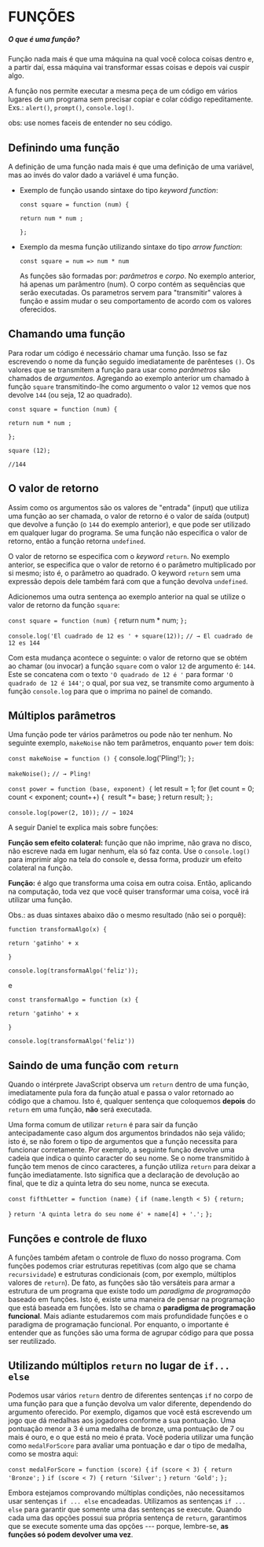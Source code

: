 # FUNÇÕES

##### O que é uma função? 

Função nada mais é que uma máquina na qual você coloca coisas dentro e, a partir daí, essa máquina vai transformar essas coisas e depois vai cuspir algo.

A função nos permite executar a mesma peça de um código em vários lugares de um programa sem precisar copiar e colar código repeditamente. Exs.: `alert()`, `prompt()`, `console.log()`.	

obs: use nomes faceis de entender no seu código.

## Definindo uma função

A definição de uma função nada mais é que uma definição de uma variável, mas ao invés do valor dado a variável é uma função. 

- Exemplo de função usando sintaxe do tipo *keyword function*:

  `const square = function (num) {`

  `return num * num ;`

  `};`

- Exemplo da mesma função utilizando sintaxe do tipo *arrow function*:

  `const square = num => num * num`

  As funções são formadas por: *parâmetros* e *corpo*. No exemplo anterior, há apenas um parâmentro (num). O corpo contém as sequências que serão executadas. Os parametros servem para "transmitir" valores à função e assim mudar o seu comportamento de acordo com os valores oferecidos.

## Chamando uma função

Para rodar um código é necessário chamar uma função. Isso se faz escrevendo o nome da função seguido imediatamente de parênteses `()`. Os valores que se transmitem a função para usar como *parâmetros* são chamados de *argumentos*. Agregando ao exemplo anterior um chamado à função `square` transmitindo-lhe como argumento o valor `12` vemos que nos devolve `144` (ou seja, 12 ao quadrado).



`const square = function (num) {`

`return num * num ;`

`};`

`square (12);`

`//144`

## O valor de retorno

Assim como os argumentos são os valores de "entrada" (input) que utiliza uma função ao ser chamada, o valor de retorno é o valor de saída (output) que devolve a função (o `144` do exemplo anterior), e que pode ser utilizado em qualquer lugar do programa. Se uma função não especifica o valor de retorno, então a função retorna `undefined`.

O valor de retorno se especifica com o *keyword* `return`. No exemplo anterior, se especifica que o valor de retorno é o parâmetro multiplicado por si mesmo; isto é, o parâmetro ao quadrado. O keyword `return` sem uma expressão depois dele também fará com que a função devolva `undefined`.

Adicionemos uma outra sentença ao exemplo anterior na qual se utilize o valor de retorno da função `square`:

`const square = function (num) {`
  return num * num;
`};`

`console.log('El cuadrado de 12 es ' + square(12));`
`// → El cuadrado de 12 es 144`

Com esta mudança acontece o seguinte: o valor de retorno que se obtém ao chamar (ou invocar) a função `square` com o valor `12` de argumento é: `144`. Este se concatena com o texto `'O quadrado de 12 é '` para formar `'O quadrado de 12 é 144'`; o qual, por sua vez, se transmite como argumento à função `console.log` para que o imprima no painel de comando.

## Múltiplos parâmetros

Uma função pode ter vários parâmetros ou pode não ter nenhum. No seguinte exemplo, `makeNoise` não tem parâmetros, enquanto `power` tem dois:

`const makeNoise = function () {`
  console.log('Pling!');
`};`

`makeNoise();`
`// → Pling!`

`const power = function (base, exponent) {`
  let result = 1;
  for (let count = 0; count < exponent; count++) {
​    result *= base;
  }
  return result;
`};`

`console.log(power(2, 10));`
`// → 1024`

A seguir Daniel te explica mais sobre funções:

**Função sem efeito colateral:** função que não imprime, não grava no disco, não escreve nada em lugar nenhum, ela só  faz conta. Use o `console.log()` para imprimir algo na tela do console e, dessa forma, produzir um efeito colateral na função.

**Função:** é algo que transforma uma coisa em outra coisa. Então, aplicando na computação, toda vez que você quiser transformar uma coisa, você irá utilizar uma função.

Obs.: as duas sintaxes abaixo dão o mesmo resultado (não sei o porquê):

`function transformaAlgo(x) {`

`return 'gatinho' + x`

`}`

`console.log(transformaAlgo('feliz'));`

e

`const transformaAlgo = function (x) {`

`return 'gatinho' + x`

`}`

`console.log(transformaAlgo('feliz'))`

## Saindo de uma função com `return`

Quando o intérprete JavaScript observa um `return` dentro de uma função, imediatamente pula fora da função atual e passa o valor retornado ao código que a chamou. Isto é, qualquer sentença que coloquemos **depois** do `return` em uma função, **não** será executada.

Uma forma comum de utilizar `return` é para sair da função antecipadamente caso algum dos argumentos brindados não seja válido; isto é, se não forem o tipo de argumentos que a função necessita para funcionar corretamente. Por exemplo, a seguinte função devolve uma cadeia que indica o quinto caracter do seu nome. Se o nome transmitido à função tem menos de cinco caracteres, a função utiliza `return` para deixar a função imediatamente. Isto significa que a declaração de devolução ao final, que te diz a quinta letra do seu nome, nunca se executa.

`const fifthLetter = function (name) {`
 `if (name.length < 5) {`
 `return;`

 `}`
`return 'A quinta letra do seu nome é' + name[4] + '.';`
`};`

## Funções e controle de fluxo

A funções também afetam o controle de fluxo do nosso programa. Com funções podemos criar estruturas repetitivas (com algo que se chama `recursividade`) e estruturas condicionais (com, por exemplo, múltiplos valores de `return`). De fato, as funções são tão versáteis para armar a estrutura de um programa que existe todo um *paradigma de programação* baseado em funções. Isto é, existe uma maneira de pensar na programação que está baseada em funções. Isto se chama o **paradigma de programação funcional**. Mais adiante estudaremos com mais profundidade funções e o paradigma de programação funcional. Por enquanto, o importante é entender que as funções são uma forma de agrupar código para que possa ser reutilizado.

## Utilizando múltiplos `return` no lugar de `if... else`

Podemos usar vários `return` dentro de diferentes sentenças `if` no corpo de uma função para que a função devolva um valor diferente, dependendo do argumento oferecido. Por exemplo, digamos que você está escrevendo um jogo que dá medalhas aos jogadores conforme a sua pontuação. Uma pontuação menor a 3 é uma medalha de bronze, uma pontuação de 7 ou mais é ouro, e o que está no meio é prata. Você poderia utilizar uma função como `medalForScore` para avaliar uma pontuação e dar o tipo de medalha, como se mostra aqui:

`const medalForScore = function (score) {`
  `if (score < 3) {`
​    `return 'Bronze';`
  `}`
  `if (score < 7) {`
​    `return 'Silver';`
  `}`
  `return 'Gold';`
`};`

Embora estejamos comprovando múltiplas condições, não necessitamos usar sentenças `if ... else` encadeadas. Utilizamos as sentenças `if ... else` para garantir que somente uma das sentenças se execute. Quando cada uma das opções possui sua própria sentença de `return`, garantimos que se execute somente uma das opções --- porque, lembre-se, **as funções só podem devolver uma vez**.

##  